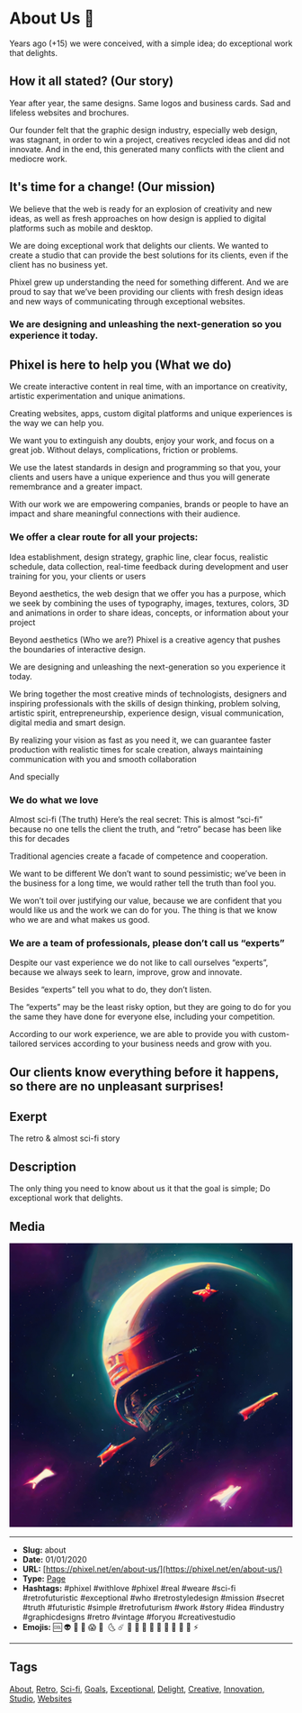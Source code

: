 # About Us ​🤖
Years ago (+15) we were conceived, with a simple idea;
do exceptional work that delights.

## How it all stated? (Our story)
Year after year, the same designs. Same logos and business cards. Sad and lifeless websites and brochures.

Our founder felt that the graphic design industry, especially web design, was stagnant, in order to win a project, creatives recycled ideas and did not innovate. And in the end, this generated many conflicts with the client and mediocre work.

## It's time for a change! (Our mission)
We believe that the web is ready for an explosion of creativity and new ideas, as well as fresh approaches on how design is applied to digital platforms such as mobile and desktop.

We are doing exceptional work that delights our clients. We wanted to create a studio that can provide the best solutions for its clients, even if the client has no business yet.

Phixel grew up understanding the need for something different. And we are proud to say that we’ve been providing our clients with fresh design ideas and new ways of communicating through exceptional websites.

### We are designing and unleashing the next-generation so you experience it today.

## Phixel is here to help you (What we do)
We create interactive content in real time, with an importance on creativity, artistic experimentation and unique animations. ​

Creating websites, apps, custom digital platforms and unique experiences is the way we can help you.

We want you to extinguish any doubts, enjoy your work, and focus on a great job. Without delays, complications, friction or problems.

We use the latest standards in design and programming so that you, your clients and users have a unique experience and thus you will generate remembrance and a greater impact.

With our work we are empowering companies, brands or people to have an impact and share meaningful connections with their audience.

### We offer a clear route for all your projects:
Idea establishment, design strategy, graphic line, clear focus, realistic schedule, data collection, real-time feedback during development and user training for you, your clients or users

Beyond aesthetics, the web design that we offer you has a purpose, which we seek by combining the uses of typography, images, textures, colors, 3D and animations in order to share ideas, concepts, or information about your project

Beyond aesthetics (Who we are?)
Phixel is a creative agency that pushes the boundaries of interactive design.

We are designing and unleashing the next-generation so you experience it today.

We bring together the most creative minds of technologists, designers and inspiring professionals with the skills of design thinking, problem solving, artistic spirit, entrepreneurship, experience design, visual communication, digital media and smart design.

By realizing your vision as fast as you need it, we can guarantee faster production with realistic times for scale creation, always maintaining communication with you and smooth collaboration

And specially

### We do what we love
Almost sci-fi (The truth)
Here’s the real secret:
This is almost “sci-fi” because no one tells the client the truth, and “retro” becase has been like this for decades

Traditional agencies create a facade of competence and cooperation.

We want to be different
We don’t want to sound pessimistic; we’ve been in the business for a long time, we would rather tell the truth than fool you.

We won’t toil over justifying our value, because we are confident that you would like us and the work we can do for you. The thing is that we know who we are and what makes us good.

### We are a team of professionals, please don’t call us “experts”
Despite our vast experience we do not like to call ourselves “experts”, because we always seek to learn, improve, grow and innovate.

Besides “experts” tell you what to do, they don’t listen.

The “experts” may be the least risky option, but they are going to do for you the same they have done for everyone else, including your competition.

According to our work experience, we are able to provide you with custom-tailored services according to your business needs and grow with you.

Our clients know everything before it happens, so there are no unpleasant surprises!
------------
## Exerpt
The retro & almost sci-fi story
## Description
The only thing you need to know about us it that the goal is simple; Do exceptional work that delights.
## Media
<img src="media/c426bc9d/space-cover.jpg">

------------
- **Slug:** about
- **Date:** 01/01/2020
- **URL:** [https://phixel.net/en/about-us/](https://phixel.net/en/about-us/)
- **Type:** [Page](#page)
- **Hashtags:** #phixel #withlove #phixel #real #weare #sci-fi #retrofuturistic #exceptional #who #retrostyledesign #mission #secret #truth #futuristic #simple #retrofuturism #work #story #idea #industry #graphicdesigns #retro #vintage #foryou #creativestudio
- **Emojis:** 🆒 👽 🎩 🌟 😱 🚀 ​​ 🌜 ☄️ 🌌 🦠 🔫 👨 🏿 💫 🤖 👾 📡 ⚡​ ​

------------
## Tags
[About](#about), [Retro](#retro), [Sci-fi](#sci-fi), [Goals](#goals), [Exceptional](#exceptional), [Delight](#delight), [Creative](#creative), [Innovation](#innovation), [Studio](#studio), [Websites](#websites)
